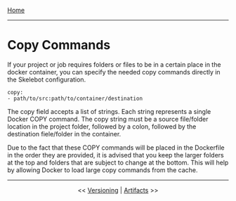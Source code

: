 [Home](index.md)

---

# Copy Commands

If your project or job requires folders or files to be in a certain place in the docker container, you can specify the needed copy commands directly in the Skelebot configuration.

```
copy:
- path/to/src:path/to/container/destination
```

The copy field accepts a list of strings. Each string represents a single Docker COPY command. The copy string must be a source file/folder location in the project folder, followed by a colon, followed by the destination fiele/folder in the container.

Due to the fact that these COPY commands will be placed in the Dockerfile in the order they are provided, it is advised that you keep the larger folders at the top and folders that are subject to change at the bottom. This will help by allowing Docker to load large copy commands from the cache.

---

<center><< <a href="versioning.html">Versioning</a>  |  <a href="artifacts.html">Artifacts</a> >></center>
